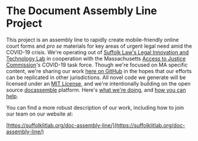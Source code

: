 # The Document Assembly Line Project

This project is an assembly line to rapidly create mobile-friendly online court forms and _pro se_ materials for key areas of urgent legal need amid the COVID-19 crisis. We're operating out of [Suffolk Law's Legal Innovation and Technology Lab](https://suffolklitlab.org/) in cooperation with the Massachusetts [Access to Justice Commission](http://www.massa2j.org/a2j/)'s COVID-19 task force. Though we're focused on MA specific content, we're sharing our work [here on GitHub](https://github.com/SuffolkLITLab/doc-assembly-line) in the hopes that our efforts can be replicated in other jurisdictions. All novel code we generate will be licensed under an [MIT License](https://github.com/SuffolkLITLab/doc-assembly-line/blob/master/LICENSE), and we're intentionally building on the open source [docassemble](https://docassemble.org/) platform. Here's [what we're doing](https://github.com/SuffolkLITLab/doc-assembly-line#what-we-are-doing), and [how you can help](https://github.com/SuffolkLITLab/doc-assembly-line#how-you-can-help).

You can find a more robust description of our work, including how to join our team on our website at:

[https://suffolklitlab.org/doc-assembly-line/](https://suffolklitlab.org/doc-assembly-line/)
